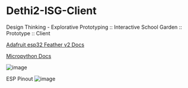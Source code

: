 # Dethi2-ISG-Client
Design Thinking - Explorative Prototyping :: Interactive School Garden :: Prototype :: Client

[Adafruit esp32 Feather v2 Docs](https://learn.adafruit.com/adafruit-esp32-feather-v2/pinouts)

[Micropython Docs](https://docs.micropython.org/en/latest/esp32/quickref.html)

![image](https://github.com/DixNSpitz/Dethi2-ISG-Client/assets/35075493/deaaf2e4-795c-4a4d-a704-3e78d1737124)

ESP Pinout
![image](https://github.com/DixNSpitz/Dethi2-ISG-Client/assets/35075493/6a0a5850-cdfb-496c-88d2-3fd2c160702f)
